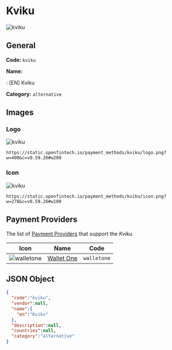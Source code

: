
# Kviku 
![kviku](https://static.openfintech.io/payment_methods/kviku/logo.png?w=400&c=v0.59.26#w200)  

## General 
**Code:** `kviku` 
 
**Name:** 
 
:	[EN] Kviku 
 
**Category:** `alternative` 
 

## Images 

### Logo 
![kviku](https://static.openfintech.io/payment_methods/kviku/logo.png?w=400&c=v0.59.26#w200)  

```
https://static.openfintech.io/payment_methods/kviku/logo.png?w=400&c=v0.59.26#w200
```  

### Icon 
![kviku](https://static.openfintech.io/payment_methods/kviku/icon.png?w=278&c=v0.59.26#w100)  

```
https://static.openfintech.io/payment_methods/kviku/icon.png?w=278&c=v0.59.26#w100
```  

## Payment Providers 
 
The list of [Payment Providers](/providers) that support the _Kviku_ 

|Icon|Name|Code| 
|:---:|:---:|:---:| 
|![walletone](https://static.openfintech.io/payment_providers/walletone/icon.svg?w=278&c=v0.59.26#w100) |[Wallet One](/payment-providers/walletone)|`walletone`| 
 

## JSON Object 

```json
{
  "code":"kviku",
  "vendor":null,
  "name":{
    "en":"Kviku"
  },
  "description":null,
  "countries":null,
  "category":"alternative"
}
```  
